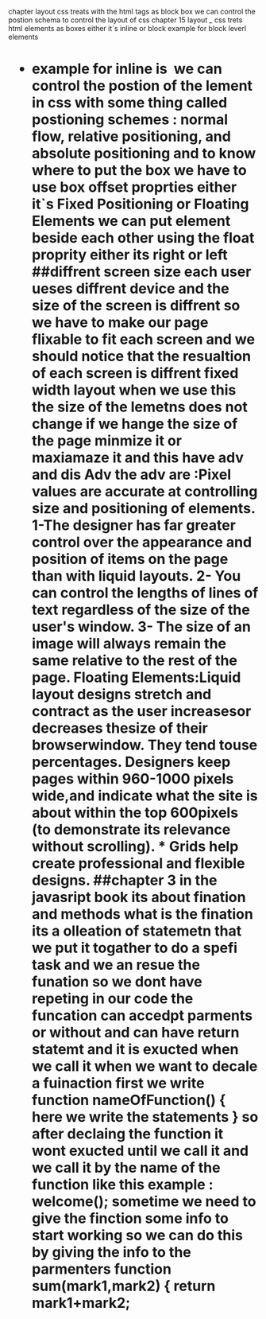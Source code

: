 chapter layout 
css treats with the html tags as block box 
we can control the postion schema  to control  the layout of css 
chapter 15 layout 
 *_*
 css trets html elements as boxes either it`s inline or block
 example for block leverl elements 
 <h1> <p><ul><li>
 example for inline is <img>
 <span> <b> <i></i>
 we can control  the postion of the lement in css with  some thing called postioning schemes :
 normal flow, relative positioning, and absolute
positioning
and to know where to put the box we have to use  box offset  proprties  either it`s Fixed Positioning or Floating Elements
we can put element beside each other using the float proprity  either its right or left 
##diffrent screen size 
each user ueses diffrent device and  the size of the screen is diffrent so we have to make our page flixable to fit each screen
and we should notice that the resualtion of each screen is diffrent 
fixed width layout 
when we use this the size of the lemetns does not change if we hange the size of the page minmize it or maxiamaze it and this have adv and dis Adv
the adv are :Pixel values are accurate
at controlling size and
positioning of elements.
1-The designer has far greater
control over the appearance
and position of items on the
page than with liquid layouts.
2- You can control the lengths
of lines of text regardless of
the size of the user's window.
3- The size of an image will
always remain the same
relative to the rest of the
page.
Floating Elements:Liquid layout designs
stretch and contract as the user increasesor decreases thesize of their browserwindow. They tend touse percentages.
Designers keep pages within 960-1000 pixels wide,and indicate what the site is about within the top 600pixels (to demonstrate its relevance without scrolling).
* Grids help create professional and flexible designs.
##chapter  3 in the javasript book 
its about fination and methods 
what is the fination 
its a olleation of statemetn that we put it togather to do a spefi task  and we an resue the funation so we dont have repeting in our code 
the funcation can accedpt parments or without and can have return statemt and it is exucted when we call it 
when we want to decale a fuinaction first we write 
function nameOfFunction()
{
    here we write the statements 
}
so after declaing the function it wont exucted until we call it and we call it by  the name of the function like this 
example : welcome();
sometime we need to give the finction some info to start working so we can do this by  giving the info to the parmenters 
function sum(mark1,mark2)
{
    return mark1+mark2;
